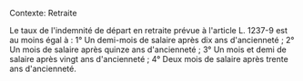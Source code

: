 Contexte: Retraite

Le taux de l'indemnité de départ en retraite prévue à l'article L. 1237-9 est au moins égal à : 1° Un demi-mois de salaire après dix ans d'ancienneté ; 2° Un mois de salaire après quinze ans d'ancienneté ; 3° Un mois et demi de salaire après vingt ans d'ancienneté ; 4° Deux mois de salaire après trente ans d'ancienneté.